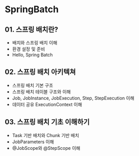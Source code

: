 # SpringBatch

## 01. 스프링 배치란?
- 배치와 스프링 배치 이해
- 환경 설정 및 준비
- Hello, Spring Batch

## 02. 스프링 배치 아키텍쳐
- 스프링 배치 기본 구조
- 스프링 배치 테이블 구조와 이해
- Job, JobInstance, JobExecution, Step, StepExecution 이해
- 데이터 공유 ExecutionContext 이해

## 03. 스프링 배치 기초 이해하기
- Task 기반 배치와 Chunk 기반 배치
- JobParameters 이해
- @JobScope와 @StepScope 이해